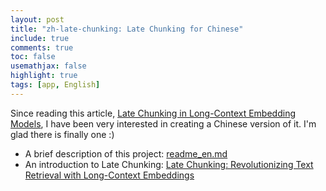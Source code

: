 ```yaml
---
layout: post
title: "zh-late-chunking: Late Chunking for Chinese"
include: true
comments: true
toc: false
usemathjax: false
highlight: true
tags: [app, English]
---
```

Since reading this article, [Late Chunking in Long-Context Embedding Models](https://jina.ai/news/late-chunking-in-long-context-embedding-models/), I have been very interested in creating a Chinese version of it. I'm glad there is finally one :)

<div class="repo-card" data-repo="zheqiaochen/zh-late-chunking"></div>


- A brief description of this project: [readme_en.md](https://github.com/zheqiaochen/zh-late-chunking/blob/main/README_en.md)
- An introduction to Late Chunking: [Late Chunking: Revolutionizing Text Retrieval with Long-Context Embeddings
](https://www.linkedin.com/pulse/late-chunking-revolutionizing-text-retrieval-embeddings-matteo-sorci-vjfje/)